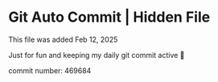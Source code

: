 # Git Auto Commit | Hidden File

This file was added Feb 12, 2025

Just for fun and keeping my daily git commit active 🤪

commit number: 469684
